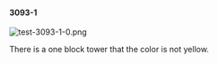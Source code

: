 #### 3093-1
![test-3093-1-0.png](https://github.com/lil-lab/nlvr/raw/master/nlvr/test/images/1/test-3093-1-0.png "test-3093-1-0.png")

There is a one block tower that the color is not yellow.